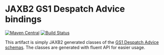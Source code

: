 JAXB2 GS1 Despatch Advice bindings
==================================
[![Maven Central](https://img.shields.io/maven-central/v/com.ethlo.gs1/jaxb2-despatch-advice.svg?label=Maven%20Central)](https://search.maven.org/search?q=g:%22com.ethlo.gs1%22)
[![Build Status](https://travis-ci.org/ethlo/jaxb2-despatch-advice.png)](https://travis-ci.org/ethlo/jaxb2-despatch-advice)

This artifact is simply JAXB2 generated classes of the [GS1 Despatch Advice schemas](https://www.gs1.org/standards/edi-xml/xml-despatch-advice/3-3-1).
The classes are generated with fluent API for easier usage.
